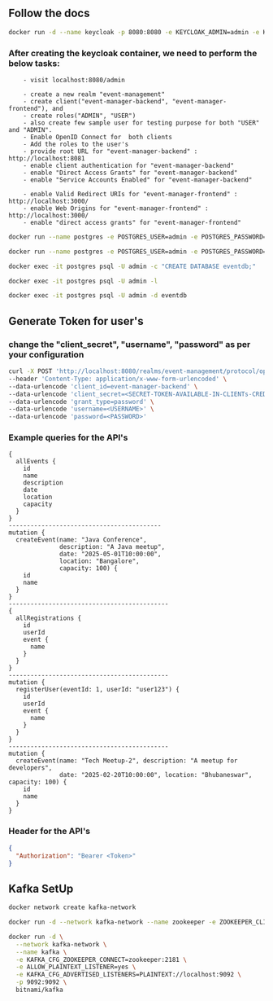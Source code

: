 ## Follow the docs

```bash
docker run -d --name keycloak -p 8080:8080 -e KEYCLOAK_ADMIN=admin -e KEYCLOAK_ADMIN_PASSWORD=admin quay.io/keycloak/keycloak:latest start-dev
```
### After creating the keycloak container, we need to perform the below tasks: 
        - visit localhost:8080/admin

        - create a new realm "event-management"
        - create client("event-manager-backend", "event-manager-frontend"), and 
        - create roles("ADMIN", "USER")
        - also create few sample user for testing purpose for both "USER" and "ADMIN".
        - Enable OpenID Connect for  both clients
        - Add the roles to the user's
        - provide root URL for "event-manager-backend" : http://localhost:8081
        - enable client authentication for "event-manager-backend"
        - enable "Direct Access Grants" for "event-manager-backend"
        - enable "Service Accounts Enabled" for "event-manager-backend"

        - enable Valid Redirect URIs for "event-manager-frontend" : http://localhost:3000/
        - enable Web Origins for "event-manager-frontend" : http://localhost:3000/
        - enable "direct access grants" for "event-manager-frontend"

```bash
docker run --name postgres -e POSTGRES_USER=admin -e POSTGRES_PASSWORD=admin -p 5432:5432 -d postgres
```

```bash
docker run --name postgres -e POSTGRES_USER=admin -e POSTGRES_PASSWORD=admin -p 5432:5432 -d postgres
```

```bash
docker exec -it postgres psql -U admin -c "CREATE DATABASE eventdb;"
```
```bash
docker exec -it postgres psql -U admin -l
```
```bash
docker exec -it postgres psql -U admin -d eventdb

```


## Generate Token for user's
### change the "client_secret", "username", "password" as per your configuration
```bash
curl -X POST 'http://localhost:8080/realms/event-management/protocol/openid-connect/token' \
--header 'Content-Type: application/x-www-form-urlencoded' \
--data-urlencode 'client_id=event-manager-backend' \
--data-urlencode 'client_secret=<SECRET-TOKEN-AVAILABLE-IN-CLIENTs-CREDENTIAL-TAB>' \
--data-urlencode 'grant_type=password' \
--data-urlencode 'username=<USERNAME>' \
--data-urlencode 'password=<PASSWORD>'
```
### Example queries for the API's
```
{
  allEvents {
    id
    name
    description
    date
    location
    capacity
  }
}
------------------------------------------
mutation {
  createEvent(name: "Java Conference", 
              description: "A Java meetup",
              date: "2025-05-01T10:00:00",
              location: "Bangalore",
              capacity: 100) {
    id
    name
  }
}
--------------------------------------------
{
  allRegistrations {
    id
    userId
    event {
      name
    }
  }
}
--------------------------------------------
mutation {
  registerUser(eventId: 1, userId: "user123") {
    id
    userId
    event {
      name
    }
  }
}
--------------------------------------------
mutation {
  createEvent(name: "Tech Meetup-2", description: "A meetup for developers",
              date: "2025-02-20T10:00:00", location: "Bhubaneswar", capacity: 100) {
    id
    name
  }
}
```
### Header for the API's
```json
{
  "Authorization": "Bearer <Token>"
}
```

## Kafka SetUp
```bash
docker network create kafka-network
```
```bash
docker run -d --network kafka-network --name zookeeper -e ZOOKEEPER_CLIENT_PORT=2181 -e ALLOW_ANONYMOUS_LOGIN=yes bitnami/zookeeper
```
```bash
docker run -d \
  --network kafka-network \
  --name kafka \
  -e KAFKA_CFG_ZOOKEEPER_CONNECT=zookeeper:2181 \
  -e ALLOW_PLAINTEXT_LISTENER=yes \
  -e KAFKA_CFG_ADVERTISED_LISTENERS=PLAINTEXT://localhost:9092 \
  -p 9092:9092 \
  bitnami/kafka
```

[//]: # (```bash)

[//]: # (docker run -d --network kafka-network --name kafka -e KAFKA_CFG_ZOOKEEPER_CONNECT=zookeeper:2181 -e ALLOW_PLAINTEXT_LISTENER=yes -p 9092:9092 bitnami/kafka)

[//]: # (```)
